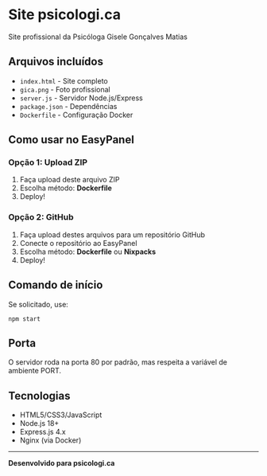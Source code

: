 # Site psicologi.ca

Site profissional da Psicóloga Gisele Gonçalves Matias

## Arquivos incluídos

- `index.html` - Site completo
- `gica.png` - Foto profissional
- `server.js` - Servidor Node.js/Express
- `package.json` - Dependências
- `Dockerfile` - Configuração Docker

## Como usar no EasyPanel

### Opção 1: Upload ZIP
1. Faça upload deste arquivo ZIP
2. Escolha método: **Dockerfile**
3. Deploy!

### Opção 2: GitHub
1. Faça upload destes arquivos para um repositório GitHub
2. Conecte o repositório ao EasyPanel
3. Escolha método: **Dockerfile** ou **Nixpacks**
4. Deploy!

## Comando de início

Se solicitado, use:
```
npm start
```

## Porta

O servidor roda na porta 80 por padrão, mas respeita a variável de ambiente PORT.

## Tecnologias

- HTML5/CSS3/JavaScript
- Node.js 18+
- Express.js 4.x
- Nginx (via Docker)

---

**Desenvolvido para psicologi.ca**
